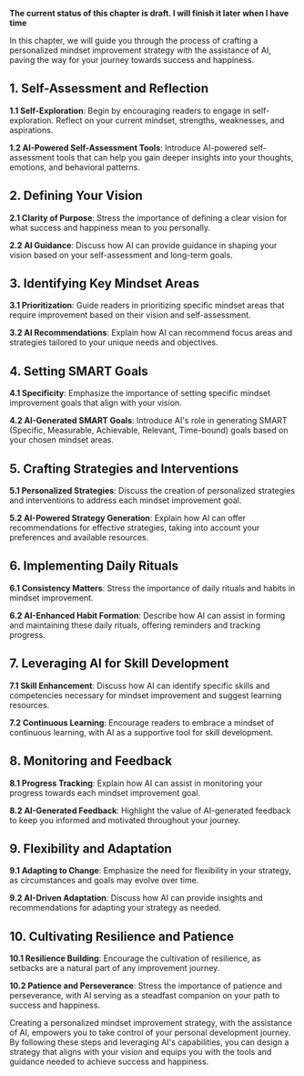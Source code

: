 **The current status of this chapter is draft. I will finish it later when I have time**

In this chapter, we will guide you through the process of crafting a personalized mindset improvement strategy with the assistance of AI, paving the way for your journey towards success and happiness.

**1. Self-Assessment and Reflection**
-------------------------------------

**1.1 Self-Exploration**: Begin by encouraging readers to engage in self-exploration. Reflect on your current mindset, strengths, weaknesses, and aspirations.

**1.2 AI-Powered Self-Assessment Tools**: Introduce AI-powered self-assessment tools that can help you gain deeper insights into your thoughts, emotions, and behavioral patterns.

**2. Defining Your Vision**
---------------------------

**2.1 Clarity of Purpose**: Stress the importance of defining a clear vision for what success and happiness mean to you personally.

**2.2 AI Guidance**: Discuss how AI can provide guidance in shaping your vision based on your self-assessment and long-term goals.

**3. Identifying Key Mindset Areas**
------------------------------------

**3.1 Prioritization**: Guide readers in prioritizing specific mindset areas that require improvement based on their vision and self-assessment.

**3.2 AI Recommendations**: Explain how AI can recommend focus areas and strategies tailored to your unique needs and objectives.

**4. Setting SMART Goals**
--------------------------

**4.1 Specificity**: Emphasize the importance of setting specific mindset improvement goals that align with your vision.

**4.2 AI-Generated SMART Goals**: Introduce AI's role in generating SMART (Specific, Measurable, Achievable, Relevant, Time-bound) goals based on your chosen mindset areas.

**5. Crafting Strategies and Interventions**
--------------------------------------------

**5.1 Personalized Strategies**: Discuss the creation of personalized strategies and interventions to address each mindset improvement goal.

**5.2 AI-Powered Strategy Generation**: Explain how AI can offer recommendations for effective strategies, taking into account your preferences and available resources.

**6. Implementing Daily Rituals**
---------------------------------

**6.1 Consistency Matters**: Stress the importance of daily rituals and habits in mindset improvement.

**6.2 AI-Enhanced Habit Formation**: Describe how AI can assist in forming and maintaining these daily rituals, offering reminders and tracking progress.

**7. Leveraging AI for Skill Development**
------------------------------------------

**7.1 Skill Enhancement**: Discuss how AI can identify specific skills and competencies necessary for mindset improvement and suggest learning resources.

**7.2 Continuous Learning**: Encourage readers to embrace a mindset of continuous learning, with AI as a supportive tool for skill development.

**8. Monitoring and Feedback**
------------------------------

**8.1 Progress Tracking**: Explain how AI can assist in monitoring your progress towards each mindset improvement goal.

**8.2 AI-Generated Feedback**: Highlight the value of AI-generated feedback to keep you informed and motivated throughout your journey.

**9. Flexibility and Adaptation**
---------------------------------

**9.1 Adapting to Change**: Emphasize the need for flexibility in your strategy, as circumstances and goals may evolve over time.

**9.2 AI-Driven Adaptation**: Discuss how AI can provide insights and recommendations for adapting your strategy as needed.

**10. Cultivating Resilience and Patience**
-------------------------------------------

**10.1 Resilience Building**: Encourage the cultivation of resilience, as setbacks are a natural part of any improvement journey.

**10.2 Patience and Perseverance**: Stress the importance of patience and perseverance, with AI serving as a steadfast companion on your path to success and happiness.

Creating a personalized mindset improvement strategy, with the assistance of AI, empowers you to take control of your personal development journey. By following these steps and leveraging AI's capabilities, you can design a strategy that aligns with your vision and equips you with the tools and guidance needed to achieve success and happiness.
